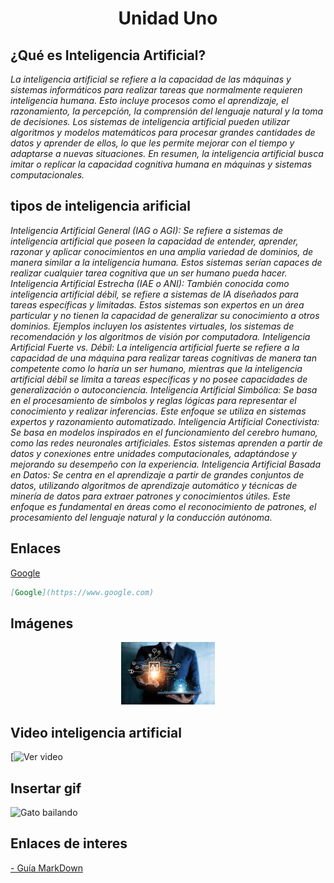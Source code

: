 <h1 align="center">Unidad Uno</h1>

## ¿Qué es Inteligencia Artificial?

*La inteligencia artificial se refiere a la capacidad de las máquinas y sistemas informáticos para realizar tareas que normalmente requieren inteligencia humana. Esto incluye procesos como el aprendizaje, el razonamiento, la percepción, la comprensión del lenguaje natural y la toma de decisiones. Los sistemas de inteligencia artificial pueden utilizar algoritmos y modelos matemáticos para procesar grandes cantidades de datos y aprender de ellos, lo que les permite mejorar con el tiempo y adaptarse a nuevas situaciones. En resumen, la inteligencia artificial busca imitar o replicar la capacidad cognitiva humana en máquinas y sistemas computacionales.*




## tipos de inteligencia arificial

*Inteligencia Artificial General (IAG o AGI): Se refiere a sistemas de inteligencia artificial que poseen la capacidad de entender, aprender, razonar y aplicar conocimientos en una amplia variedad de dominios, de manera similar a la inteligencia humana. Estos sistemas serían capaces de realizar cualquier tarea cognitiva que un ser humano pueda hacer.
Inteligencia Artificial Estrecha (IAE o ANI): También conocida como inteligencia artificial débil, se refiere a sistemas de IA diseñados para tareas específicas y limitadas. Estos sistemas son expertos en un área particular y no tienen la capacidad de generalizar su conocimiento a otros dominios. Ejemplos incluyen los asistentes virtuales, los sistemas de recomendación y los algoritmos de visión por computadora.
Inteligencia Artificial Fuerte vs. Débil: La inteligencia artificial fuerte se refiere a la capacidad de una máquina para realizar tareas cognitivas de manera tan competente como lo haría un ser humano, mientras que la inteligencia artificial débil se limita a tareas específicas y no posee capacidades de generalización o autoconciencia.
Inteligencia Artificial Simbólica: Se basa en el procesamiento de símbolos y reglas lógicas para representar el conocimiento y realizar inferencias. Este enfoque se utiliza en sistemas expertos y razonamiento automatizado.
Inteligencia Artificial Conectivista: Se basa en modelos inspirados en el funcionamiento del cerebro humano, como las redes neuronales artificiales. Estos sistemas aprenden a partir de datos y conexiones entre unidades computacionales, adaptándose y mejorando su desempeño con la experiencia.
Inteligencia Artificial Basada en Datos: Se centra en el aprendizaje a partir de grandes conjuntos de datos, utilizando algoritmos de aprendizaje automático y técnicas de minería de datos para extraer patrones y conocimientos útiles. Este enfoque es fundamental en áreas como el reconocimiento de patrones, el procesamiento del lenguaje natural y la conducción autónoma.*



## Enlaces
[Google](https://www.youtube.com/watch?v=8lMIdrlIWOQ)

```markdown
[Google](https://www.google.com)
```
## Imágenes

<p align="center">
<img src="IMG/ia1.jpg" height="100">
</p>




## Video inteligencia artificial
[![Ver video](https://www.youtube.com/watch?v=8lMIdrlIWOQ)


## Insertar gif
![Gato bailando](https://media.tenor.com/YR1hxyktKYYAAAAM/cat.gif)

## Enlaces de interes

<a href="https://docs.github.com/es/get-started/writing-on-github/getting-started-with-writing-and-formatting-on-github/basic-writing-and-formatting-syntax" target="_blank">- Guía MarkDown</a>
